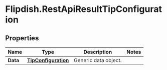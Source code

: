 # Flipdish.RestApiResultTipConfiguration

## Properties
Name | Type | Description | Notes
------------ | ------------- | ------------- | -------------
**Data** | [**TipConfiguration**](TipConfiguration.md) | Generic data object. | 


